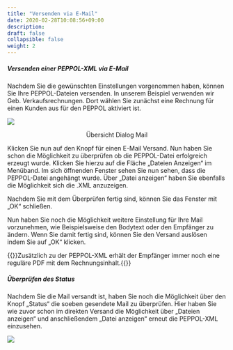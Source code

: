 ```yaml
---
title: "Versenden via E-Mail"
date: 2020-02-28T10:08:56+09:00
description: 
draft: false
collapsible: false
weight: 2
---
```


##### Versenden einer PEPPOL-XML via E-Mail

Nachdem Sie die gewünschten Einstellungen vorgenommen haben, können Sie Ihre PEPPOL-Dateien versenden. In unserem Beispiel verwenden wir Geb. Verkaufsrechnungen. Dort wählen Sie zunächst eine Rechnung für einen Kunden aus für den PEPPOL aktiviert ist.

![](/images/connectornav/data_exchange/peppol2.png)<center>Übersicht Dialog Mail</center>

Klicken Sie nun auf den Knopf für einen E-Mail Versand. Nun haben Sie schon die Möglichkeit zu überprüfen ob die PEPPOL-Datei erfolgreich erzeugt wurde. Klicken Sie hierzu auf die Fläche „Dateien Anzeigen“ im Menüband. Im sich öffnenden Fenster sehen Sie nun sehen, dass die PEPPOL-Datei angehängt wurde. Über „Datei anzeigen“ haben Sie ebenfalls die Möglichkeit sich die .XML anzuzeigen.

Nachdem Sie mit dem Überprüfen fertig sind, können Sie das Fenster mit „OK“ schließen.

Nun haben Sie noch die Möglichkeit weitere Einstellung für Ihre Mail vorzunehmen, wie Beispielsweise den Bodytext oder den Empfänger zu ändern. Wenn Sie damit fertig sind, können Sie den Versand auslösen indem Sie auf „OK“ klicken.

{{<notice info>}}Zusätzlich zu der PEPPOL-XML erhält der Empfänger immer noch eine reguläre PDF mit dem Rechnungsinhalt.{{</notice>}}

##### Überprüfen des Status

Nachdem Sie die Mail versandt ist, haben Sie noch die Möglichkeit über den Knopf „Status“ die soeben gesendete Mail zu überprüfen. Hier haben Sie wie zuvor schon im direkten Versand die Möglichkeit über „Dateien anzeigen“ und anschließendem „Datei anzeigen“ erneut die PEPPOL-XML einzusehen.

![](/images/connectornav/data_exchange/peppol3.png)